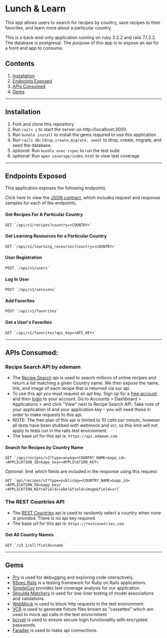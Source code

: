# Lunch & Learn
This app allows users to search for recipes by country, save recipes to their favorites, and learn more about a particular country.

This is a back-end-only application running on ruby 3.2.2 and rails 7.1.3.2. The database is postgresql. The purpose of this app is to expose an api for a front end app to consume.

## Contents
1. [Installation](#Installation)
1. [Endpoints Exposed](#Endpoints-Exposed)
1. [APIs Consumed](#APIs-Consumed)
1. [Gems](#Gems)

_____

## Installation
1. Fork and clone this repository.
1. Run `rails s` to start the server on http://localhost:3000.
1. Run `bundle install` to install the gems required to use this application
1. Run `rails db:{drop,create,migrate, seed}` to drop, create, migrate, and seed the database.
1. _optional:_ Run `bundle exec rspec` to run the test suite
1. _optional:_ Run `open coverage/index.html` to view test coverage


_____

  
## Endpoints Exposed
This application exposes the following endpoints.

Click here to view the [JSON contract](/JSON_Contract.md), which includes request and response samples for each of the endpoints.

#### Get Recipes For A Particular Country
    GET `/api/v1/recipes?country=<COUNTRY>`

#### Get Learning Resources for a Particular Country
    GET `/api/v1/learning_resources?country=<COUNTRY>`

#### User Registration
    POST `/api/v1/users`

#### Log In User
    POST `/api/v1/sessions`

#### Add Favorites
    POST `/api/v1/favorites`

#### Get a User's Favorites
    GET `/api/v1/favorites?api_key=<API_KEY>`

_____

## APIs Consumed:

### Recipe Search API by edemam
- The [Recipe Search](https://developer.edamam.com/edamam-docs-recipe-api) api is used to search millions of online recipes and return a list matching a given Country name. We then expose the name, link, and image of each recipe that is returned via our api.
- To use this api you must request an api key. Sign up for a [free account](https://developer.edamam.com/edamam-recipe-api) and then [login](developer.edamam.com) to your account. Go to Accounts > Dashboard > Applications > and click "View" next to Recipe Search API. Take note of your application id and your application key - you will need these in order to make requests to this api.
- NOTE: The free plan of this api is limited to _10 calls per minute_, however all tests have been stubbed with webmock and vcr, so this limit will not apply to tests run in the rails test environment.
- The base url for this api is: `https://api.edamam.com`

#### Search for Recipes by Country Name
    GET `/api/recipes/v2?type=any&q=<COUNTRY_NAME>&app_id=<APPLICATION_ID>&app_key=<APPLICATION_KEY>`


 _Optional:_ limit which fields are included in the response using this request:

    GET `api/recipes/v2?type=public&q=<COUNTRY_NAME>&app_id=<APPLICATION_ID>&app_key=<APPLICATION_KEY>&field=label&field=image&field=url`

### The REST Countries API
- The [REST Countries](https://restcountries.com/#api-endpoints-v3-all) api is used to randomly select a country when none is provided. There is no api key required.
- The base url for this api is: `https://restcountries.com`

#### Get All Country Names
    GET `/v3.1/all?fields=name`

_____


## Gems
- [Pry](https://github.com/pry/pry) is used for debugging and exploring code interactively.
- [RSpec Rails](https://github.com/rspec/rspec-rails) is a testing framework for Ruby on Rails applications.
- [SimpleCov](https://github.com/simplecov-ruby/simplecov) provides test coverage analysis for our application.
- [Shoulda Matchers](https://github.com/thoughtbot/shoulda-matchers) is used for one-liner testing of model associations and validations.
- [WebMock](https://github.com/bblimke/webmock) is used to block http requests in the test environment.
- [VCR](https://github.com/vcr/vcr) is used to generate fixture files known as "cassettes" which are used to mock api calls in the test enviornment
- [bcrypt](https://github.com/bcrypt-ruby/bcrypt-ruby) is used to ensure secure login functionality with encrypted passwords.
- [Faraday](https://github.com/lostisland/faraday) is used to make api connections.